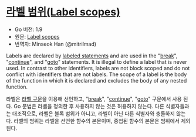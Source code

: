 # [라벨 범위(Label scopes)](#label-scopes)

* Go 버전: 1.9
* 원문: [Label scopes](https://golang.org/ref/spec#Label_scopes)
* 번역자: Minseok Han (@mitrilmad)

Labels are declared by [labeled statements](https://golang.org/ref/spec#Labeled_statements) and are used in the "[break](https://golang.org/ref/spec#Break_statements)", "[continue](https://golang.org/ref/spec#Continue_statements)", and "[goto](https://golang.org/ref/spec#Goto_statements)" statements. It is illegal to define a label that is never used. In contrast to other identifiers, labels are not block scoped and do not conflict with identifiers that are not labels. The scope of a label is the body of the function in which it is declared and excludes the body of any nested function.

라벨은 [라벨 구문](https://golang.org/ref/spec#Labeled_statements)을 이용해 선언하고, "[break](https://golang.org/ref/spec#Break_statements)", "[continue](https://golang.org/ref/spec#Continue_statements)", "[goto](https://golang.org/ref/spec#Goto_statements)" 구문에서 사용 된다. Go 문법은 라벨을 정의한 후 사용하지 않는 것은 허용하지 않는다. 다른 식별자들과는 대조적으로, 라벨은 블록 범위가 아니고, 라벨이 아닌 다른 식별자와 충돌하지 않는다. 라벨의 범위는 라벨을 선언한 함수의 본문이며, 중첩된 함수의 본문은 범위에서 제외된다.
